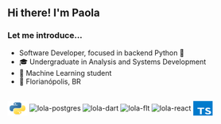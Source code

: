## Hi there! I'm Paola

### Let me introduce...
 - Software Developer, focused in backend Python :snake: 
 - :mortar_board: Undergraduate in Analysis and Systems Development
 - :robot: Machine Learning student
 - :round_pushpin: Florianópolis, BR

<br/>

<div>
<img align="center" alt="lola-Python" height="30" width="40" src="https://raw.githubusercontent.com/devicons/devicon/master/icons/python/python-original.svg">
<img align="center" alt="lola-postgres" height="30" width="40" src="https://github.com/paolaagrassi/paolaagrassi/assets/101572382/5c8d1070-cadd-4fa7-b6dd-fb4961e000e3" />
<img align="center" alt="lola-dart" height="40" width="40" src="https://cdn.jsdelivr.net/gh/devicons/devicon/icons/dart/dart-plain-wordmark.svg" />
<img align="center" alt="lola-flt" height="30" width="40" src="https://cdn.jsdelivr.net/gh/devicons/devicon/icons/flutter/flutter-original.svg" />
<img align="center" alt="lola-react" height="30" width="40" src="https://github.com/paolaagrassi/paolaagrassi/assets/101572382/bc964c47-8c6e-4c44-9585-4dfcf7c2dbb3" />
<img align="center" alt="lola-Ts" height="30" width="40" src="https://raw.githubusercontent.com/devicons/devicon/master/icons/typescript/typescript-plain.svg">
<div/>
  
